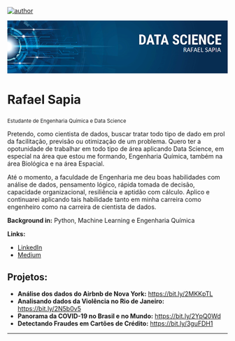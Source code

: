 [![author](https://img.shields.io/badge/autor-RafaelSapia-red.svg)](https://www.linkedin.com/in/rafael-sapia-b69408199/) 

<p align="center">
  <img src="TEMPLATE_GITHUB.png" >
</p>

# Rafael Sapia
<sub>Estudante de Engenharia Química e Data Science</sub>

Pretendo, como cientista de dados, buscar tratar todo tipo de dado em prol da facilitação, previsão ou otimização de um problema. Quero ter a opotunidade de trabalhar em todo tipo de área aplicando Data Science, em especial na área que estou me formando, Engenharia Química, também na área Biológica e na área Espacial.

Até o momento, a faculdade de Engenharia me deu boas habilidades com análise de dados, pensamento lógico, rápida tomada de decisão, capacidade organizacional, resiliência e aptidão com cálculo. Aplico e continuarei aplicando tais habilidade tanto em minha carreira como engenheiro como na carreira de cientista de dados. 

**Background in:** Python, Machine Learning e Engenharia Química 

**Links:**
* [LinkedIn](https://www.linkedin.com/in/rafael-sapia-b69408199/)
* [Medium](https://medium.com/@rafasapia)


## Projetos:
*  **Análise dos dados do Airbnb de Nova York:** https://bit.ly/2MKKpTL
*  **Analisando dados da Violência no Rio de Janeiro:** https://bit.ly/2N5b0v5
*  **Panorama da COVID-19 no Brasil e no Mundo:** https://bit.ly/2YpQ0Wd
*  **Detectando Fraudes em Cartões de Crédito:** https://bit.ly/3guFDH1
---
